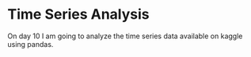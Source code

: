 # Time Series Analysis
On day 10 I am going to analyze the time series data available on kaggle using pandas.
